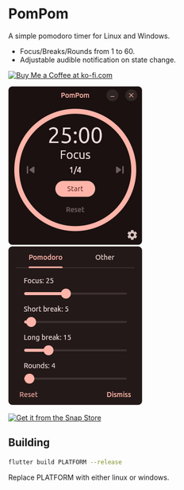 # PomPom

A simple pomodoro timer for Linux and Windows.

- Focus/Breaks/Rounds from 1 to 60.
- Adjustable audible notification on state change.

<a href='https://ko-fi.com/I3I71BCGSU' target='_blank'><img height='36' style='border:0px;height:36px;' src='https://storage.ko-fi.com/cdn/kofi6.png?v=6' border='0' alt='Buy Me a Coffee at ko-fi.com' /></a>

<p align="left">
<img src="https://raw.githubusercontent.com/tomchis/pom_pom/main/assets/screenshots/main.png" width="270" alt="Main" >
<img src="https://raw.githubusercontent.com/tomchis/pom_pom/main/assets/screenshots/settings.png" width="270" alt="Settings">
</p>

<a href="https://snapcraft.io/pom_pom">
<img alt="Get it from the Snap Store" src="https://snapcraft.io/static/images/badges/en/snap-store-black.svg" width="240">
</a>

## Building

```bash
flutter build PLATFORM --release
```

Replace PLATFORM with either linux or windows.
